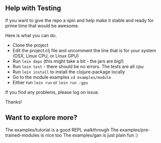 <!---
  Licensed to the Apache Software Foundation (ASF) under one
  or more contributor license agreements.  See the NOTICE file
  distributed with this work for additional information
  regarding copyright ownership.  The ASF licenses this file
  to you under the Apache License, Version 2.0 (the
  "License"); you may not use this file except in compliance
  with the License.  You may obtain a copy of the License at

    http://www.apache.org/licenses/LICENSE-2.0

  Unless required by applicable law or agreed to in writing,
  software distributed under the License is distributed on an
  "AS IS" BASIS, WITHOUT WARRANTIES OR CONDITIONS OF ANY
  KIND, either express or implied.  See the License for the
  specific language governing permissions and limitations
  under the License.
-->

## Help with Testing

If you want to give the repo a spin and help make it stable and ready for prime time that would be awesome.

Here is what you can do.

* Clone the project
* Edit the project.clj file and uncomment the line that is for your system (OSX, Linux CPU, or Linux GPU)
* Run `lein deps` (this might take a bit - the jars are big!)
* Run `lein test` - there should be no errors. The tests are all cpu
* Run `lein install` to install the clojure-package locally
* Go to the module examples `cd examples/module`
* Either run `lein run` or `lein run :gpu`

If you find any problems, please log on issue.

Thanks!

## Want to explore more?

The examples/tutorial is a good REPL walkthrough
The examples/pre-trained-modules is nice too
The examples/gan is just plain fun :)
